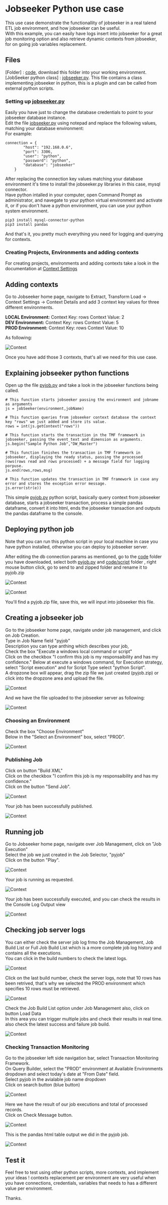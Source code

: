 # Jobseeker Python use case
This use case demonstrate the functionallity of jobseeker in a real talend ETL job environment, and how jobseeker can be useful.
<br>
With this example, you can easily have logs insert into jobseeker for a great job monitoring option and also retrieve dynamic contexts from jobseeker, for on going job variables replacement.

## Files
[Folder] : [code](code), download this folder into your working environment. <br>
[JobSeeker python class] : [jobseeker.py](code/script/jobseeker.py). This file contains a class implementing jobseeker in python, this is a plugin and can be called from external python scripts.<br>

### Setting up [jobseeker.py](code/script/jobseeker.py)
Easily you have just to change the database credentials to point to your jobseeker database instance.<br>
Edit the file [jobseeker.py](code/script/jobseeker.py) using notepad and replace the following values, matching your database environment:<br>
For example:
```
connection = {
        "host": "192.168.0.6",
        "port": 3306,
        "user": "python",
        "password": "python",
        "database": "jobseeker"
    }   
```
After replacing the connection key values matching your database environment it's time to install the jobseeker.py libraries in this case, mysql connector.<br>
Have python intalled in your computer, open Command Prompt as administrator, and navegate to your python virtual environment and activate it, or if you don't have a python environment, you can use your python system environment.
```
pip3 install mysql-connector-python
pip3 install pandas
```

And that's it, you pretty much everything you need for logging and querying for contexts.

### Creating Projects, Environments and adding contexts
For creating projects, environments and adding contexts take a look in the documentation at [Context Settings](../../jobseeker/ETL/contextsettings)

## Adding contexts

Go to Jobseeker home page, navigate to Extract, Transform Load ->  Context Settings -> Context Details and add 3 context key values for three different environments.<br>

**LOCAL Environment:** Context Key: rows Context Value: 2 <br>
**DEV Environment:** Context Key: rows Context Value: 5 <br>
**PROD Environment:** Context Key: rows Context Value: 10 <br>

As following:

![Context](img/context.JPG)

Once you have add those 3 contexts, that's all we need for this use case.


## Explaining jobseeker python functions
Open up the file [pyjob.py](code/pyjob.py) and take a look in the jobseeker functions being called.
```
# This function starts jobseeker passing the environment and jobname as arguments
js = jobSeeker(environment,jobName)

# This function queries from jobseeker context database the context key "rows" we just added and store its value.
rows = int(js.getContext("rows"))

# This function starts the transaction in the TMF framework in jobseeker, passing the event_text and dimension as arguments.
js.begin("Sample Python Job","DW_Master")

# This function finishes the transaction in TMF framework in jobseeker, displaying the ready status, passing the processed rows(rows read and rows processed) + a message field for logging porpuse.
js.end(rows,rows,msg)

# This function updates the transaction in TMF framework in case any error and stores the exception error message.
js.error(str(e))
```

This simple [pyjob.py](code/pyjob.py) python script, basically query context from jobseeker database, starts a jobseeker transaction, process a simple pandas dataframe, convert it into html, ends the jobseeker transaction and outputs the pandas dataframe to the console.

## Deploying python job

Note that you can run this python script in your local machine in case you have python installed, otherwise you can deploy to jobseeker server.

After editing the db connection params as mentioned, go to the [code](code) folder you have downloaded, select both [pyjob.py](code/pyjob.py) and [code/script](code/script)  folder , right mouse button click, go to send to and zipped folder and rename it to pyjob.zip

![Context](img/context2.JPG)

![Context](img/files.JPG)

You'll find a pyjob.zip file, save this, we will input into jobseeker this file.

## Creating a jobseeker job

Go to the jobseeker home page, navigate under job management, and click on Job Creation. <br>
Type in Job Name field "pyjob" <br>
Description you can type anthing which describes your job,<br>
Check the box "Execute a windows local command or script"<br>
Click on the checkbox "I confirm this job is my responsaibility and has my confidence."
Below at execute a windows command, for Execution strategy, select "Script execution" and for Script Type select "python Script".<br>
A dropzone box will appear, drag the zip file we just created (pyjob.zip) or click into the dropzone area and upload the file.<br>

![Context](img/context3.JPG)

And we have the file uploaded to the jobseeker server as following:

![Context](img/context4.JPG)

### Choosing an Environment
Check the box "Choose Environment" <br>
Below in the "Select an Environment" box, select "PROD".

![Context](img/context5.JPG)

### Publishing Job

Click on button "Build XML" <br>
Click on the checkbox "I confirm this job is my responsaibility and has my confidence." <br>
Click on the button "Send Job".


![Context](img/context6.JPG)

Your job has been successfully published.

![Context](img/context7.JPG)


## Running job
Go to Jobseeker home page, navigate over Job Management, click on "Job Execution"<br>
Select the job we just created in the Job Selector, "pyjob"<br>
Click on the button "Play".

![Context](img/context8.JPG)

Your job is running as requested.

![Context](img/context9.JPG)


 Your job has been successfully executed, and you can check the results in the Console Log Output view

![Context](img/context10.JPG)


## Checking job server logs

You can either check the server job log frmo the Job Management, Job Build List or Full Job Build List which is a more complete job log history and contains all the executions.<br>
You can click in the build numbers to check the latest logs.

![Context](img/context11.JPG)

Click on the last build number, check the server logs, note that 10 rows has been retrived, that's why we selected the PROD environment which specifies 10 rows must be retrieved.

![Context](img/context12.JPG)

Check the Job Build List option under Job Management also, click on button Load Data<br>
In this area you can trigger multiple jobs and check their results in real time. also check the latest success and failure job build.

![Context](img/context13.JPG)

### Checking Transaction Monitoring

Go to the jobseeker left side navigation bar, select Transaction Monitoring Framework.<br>
On Query Builder, select the "PROD" environment at Available Environments dropdown and select today's date at "From Date" field.<br>
Select pyjob in the avialable job name dropdown<br>
Click on search button (blue button)

![Context](img/context14.JPG)

Here we have the result of our job executions and total of processed records.<br>
Click on Check Message button.

![Context](img/context15.JPG)

This is the pandas html table output we did in the pyjob job.

![Context](img/context16.JPG)


## Test it 

Feel free to test using other python scripts, more contexts, and implement your ideas ! contexts replacement per environment are very useful when you have connections, credentials, variables that needs to has a different value per environment.

Thanks.